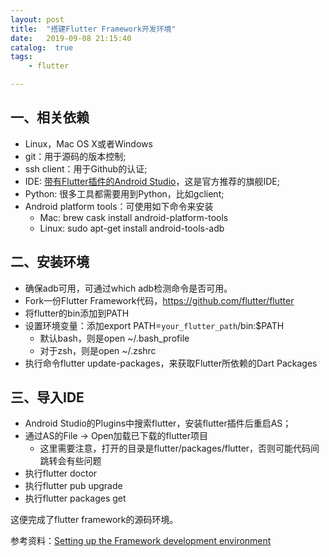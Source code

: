```yaml
---
layout: post
title:  "搭建Flutter Framework开发环境"
date:   2019-09-08 21:15:40
catalog:  true
tags:
    - flutter

---
```


## 一、相关依赖

- Linux，Mac OS X或者Windows
- git：用于源码的版本控制;
- ssh client：用于Github的认证;
- IDE: [带有Flutter插件的Android Studio](https://flutter.dev/docs/development/tools/android-studio)，这是官方推荐的旗舰IDE;
- Python: 很多工具都需要用到Python，比如gclient;
- Android platform tools：可使用如下命令来安装
    - Mac: brew cask install android-platform-tools
    - Linux: sudo apt-get install android-tools-adb

## 二、安装环境

- 确保adb可用，可通过which adb检测命令是否可用。
- Fork一份Flutter Framework代码，https://github.com/flutter/flutter
- 将flutter的bin添加到PATH
- 设置环境变量：添加export PATH=`your_flutter_path`/bin:$PATH
    - 默认bash，则是open ~/.bash_profile
    - 对于zsh，则是open ~/.zshrc
- 执行命令flutter update-packages，来获取Flutter所依赖的Dart Packages

## 三、导入IDE

- Android Studio的Plugins中搜索flutter，安装flutter插件后重启AS；
- 通过AS的File -> Open加载已下载的flutter项目
    - 这里需要注意，打开的目录是flutter/packages/flutter，否则可能代码间跳转会有些问题
- 执行flutter doctor
- 执行flutter pub upgrade
- 执行flutter packages get

这便完成了flutter framework的源码环境。


参考资料：[Setting up the Framework development environment](https://github.com/flutter/flutter/wiki/Setting-up-the-Framework-development-environment)
